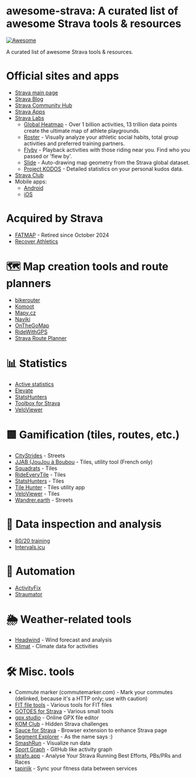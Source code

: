 # awesome-strava: A curated list of awesome Strava tools & resources

[![Awesome](https://awesome.re/badge.svg)](https://awesome.re)

A curated list of awesome Strava tools & resources.

# Official sites and apps

* [Strava main page](https://www.strava.com/)
* [Strava Blog](https://stories.strava.com/)
* [Strava Community Hub](https://communityhub.strava.com/)
* [Strava Apps](https://www.strava.com/apps)
* [Strava Labs](https://labs.strava.com/)
  * [Global Heatmap](https://www.strava.com/maps/global-heatmap) - Over 1 billion activities, 13 trillion data points create the ultimate map of athlete playgrounds.
  * [Roster](https://labs.strava.com/roster) - Visually analyze your athletic social habits, total group activities and preferred training partners.
  * [Flyby](https://labs.strava.com/flyby/) - Playback activities with those riding near you. Find who you passed or 'flew by'.
  * [Slide](https://labs.strava.com/slide/) - Auto-drawing map geometry from the Strava global dataset.
  * [Project KODOS](https://labs.strava.com/kodos/) - Detailed statistics on your personal kudos data.
* [Strava Club](https://www.strava.com/clubs/231407)
* Mobile apps:
  * [Android](https://play.google.com/store/apps/details?id=com.strava) 
  * [iOS](https://apps.apple.com/us/app/strava-run-bike-hike/id426826309)

# Acquired by Strava

* [FATMAP](https://fatmap.com/) - Retired since October 2024
* [Recover Athletics](https://recoverathletics.com/)

# 🗺️ Map creation tools and route planners

* [bikerouter](https://bikerouter.de/)
* [Komoot](https://www.komoot.com/)
* [Mapy.cz](https://mapy.cz/)
* [Naviki](https://www.naviki.org/)
* [OnTheGoMap](https://onthegomap.com/)
* [RideWithGPS](https://ridewithgps.com/)
* [Strava Route Planner](https://www.strava.com/routes/new)

# 📊 Statistics

* [Active statistics](https://active-statistics.com/home)
* [Elevate](https://github.com/thomaschampagne/elevate)
* [StatsHunters](https://www.statshunters.com/)
* [Toolbox for Strava](https://www.marcellobrivio.com/projects/strava-toolbox/)
* [VeloViewer](https://veloviewer.com/)

# 🟦 Gamification (tiles, routes, etc.)

* [CityStrides](https://citystrides.com/) - Streets
* [JJAB (JouJou à Boubou](https://bouillard.org/kikourou/jjab/help.html) - Tiles, utility tool (French only)
* [Squadrats](https://squadrats.com/activities) - Tiles
* [RideEveryTile](https://rideeverytile.com/) - Tiles 
* [StatsHunters](https://www.statshunters.com/) - Tiles
* [Tile Hunter](https://tilehunter.web.app/) - Tiles utility app
* [VeloViewer](https://veloviewer.com/) - Tiles
* [Wandrer.earth](https://wandrer.earth/) - Streets

# 🧐 Data inspection and analysis

* [80/20 training](https://8020training.app/)
* [Intervals.icu](https://intervals.icu/)

# 🤖 Automation
* [ActivityFix](https://www.activityfix.com/)
* [Straumator](https://straumator.com/)

# 🌦️ Weather-related tools

* [Headwind](https://headwind.app/) - Wind forecast and analysis
* [Klimat](https://klimat.app/) - Climate data for activities

# 🛠️ Misc. tools

* Commute marker (commutemarker.com) - Mark your commutes (delinked, because it's a HTTP only; use with caution)
* [FIT file tools](https://www.fitfiletools.com/) - Various tools for FIT files
* [GOTOES for Strava](https://gotoes.org/strava/) - Various small tools
* [gpx.studio](https://gpx.studio/) - Online GPX file editor
* [KOM Club](https://www.kom.club/) - Hidden Strava challenges
* [Sauce for Strava](https://www.sauce.llc/) - Browser extension to enhance Strava page
* [Segment Explorer](https://www.doogal.co.uk/SegmentExplorer) - As the name says :)
* [SmashRun](https://smashrun.com/) - Visualize run data
* [Sport Graph](https://graph.rnnr.io/) - GitHub like activity graph
* [strafo.app](https://strafo.app/) - Analyse Your Strava Running Best Efforts, PBs/PRs and Races
* [tapiriik](https://tapiriik.com/) - Sync your fitness data between services
